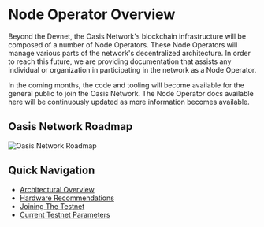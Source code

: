 # Node Operator Overview

Beyond the Devnet, the Oasis Network's blockchain infrastructure will be
composed of a number of Node Operators. These Node Operators will manage various
parts of the network's decentralized architecture. In order to reach this
future, we are providing documentation that assists any individual or
organization in participating in the network as a Node Operator.

In the coming months, the code and tooling will become available for the general
public to join the Oasis Network. The Node Operator docs available here will be
continuously updated as more information becomes available.

## Oasis Network Roadmap

![Oasis Network Roadmap](/operator_images/roadmap.png)

## Quick Navigation

* [Architectural Overview](./architectural-overview.md)
* [Hardware Recommendations](./hardware-recommendations.md)
* [Joining The Testnet](./joining-the-testnet.md)
* [Current Testnet Parameters](./current-testnet-parameters.md)
